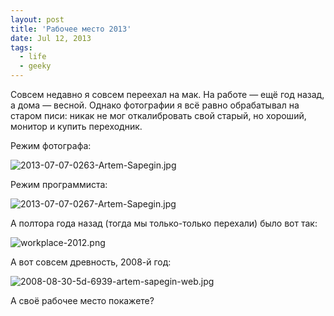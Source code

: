 ```yaml
---
layout: post
title: 'Рабочее место 2013'
date: Jul 12, 2013
tags:
  - life
  - geeky
---
```


Совсем недавно я совсем переехал на мак. На работе — ещё год назад, а дома — весной. Однако фотографии я всё равно обрабатывал на старом писи: никак не мог откалибровать свой старый, но хороший, монитор и купить переходник.

Режим фотографа:

![2013-07-07-0263-Artem-Sapegin.jpg](upload://2013-07-07-0263-Artem-Sapegin.jpg)

<!--more-->

Режим программиста:

![2013-07-07-0267-Artem-Sapegin.jpg](upload://2013-07-07-0267-Artem-Sapegin.jpg)

А полтора года назад (тогда мы только-только перехали) было вот так:

![workplace-2012.png](upload://workplace-2012.png)

А вот совсем древность, 2008-й год:

![2008-08-30-5d-6939-artem-sapegin-web.jpg](upload://2008-08-30-5d-6939-artem-sapegin-web.jpg)

А своё рабочее место покажете?
